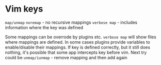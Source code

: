 # Vim keys

`map/unmap`
`noremap` - no recursive mappings
`verbose map` - includes information where the key was defined

Some mappings can be overrode by plugins etc. `verbose map` will show files where mappings are defined.
In some cases plugins provide variables to enable/disable their mappings.
If key is defined correctly, but it still does nothing, it's possible that some app intercepts key before vim.
Next try could be `unmap/iunmap` - remove mapping and then add again
